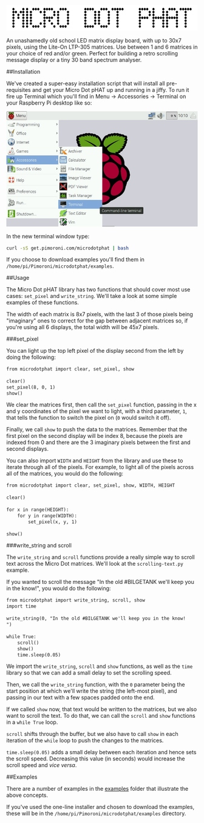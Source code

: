 ![Micro Dot pHAT](microdot-phat-logo.png)

An unashamedly old school LED matrix display board, with up to 30x7 pixels, using the Lite-On LTP-305 matrices. Use between 1 and 6 matrices in your choice of red and/or green. Perfect for building a retro scrolling message display or a tiny 30 band spectrum analyser.

<!-- Available from Pimoroni: https://shop.pimoroni.com/products/micro-dot-phat -->

##Installation

We've created a super-easy installation script that will install all pre-requisites and get your Micro Dot pHAT up and running in a jiffy. To run it fire up Terminal which you'll find in Menu -> Accessories -> Terminal on your Raspberry Pi desktop like so:

![Finding the terminal](terminal.jpg)

In the new terminal window type:

```bash
curl -sS get.pimoroni.com/microdotphat | bash
```

If you choose to download examples you'll find them in `/home/pi/Pimoroni/microdotphat/examples`.

##Usage

The Micro Dot pHAT library has two functions that should cover most use cases: `set_pixel` and `write_string`. We'll take a look at some simple examples of these functions.

The width of each matrix is 8x7 pixels, with the last 3 of those pixels being "imaginary" ones to correct for the gap between adjacent matrices so, if you're using all 6 displays, the total width will be 45x7 pixels.

###set_pixel

You can light up the top left pixel of the display second from the left by doing the following:

```
from microdotphat import clear, set_pixel, show

clear()
set_pixel(8, 0, 1)
show()
```

We clear the matrices first, then call the `set_pixel` function, passing in the x and y coordinates of the pixel we want to light, with a third parameter, `1`, that tells the function to switch the pixel on (`0` would switch it off).

Finally, we call `show` to push the data to the matrices. Remember that the first pixel on the second display will be index 8, because the pixels are indexed from 0 and there are the 3 imaginary pixels between the first and second displays.

You can also import `WIDTH` and `HEIGHT` from the library and use these to iterate through all of the pixels. For example, to light all of the pixels across all of the matrices, you would do the following:

```
from microdotphat import clear, set_pixel, show, WIDTH, HEIGHT

clear()

for x in range(HEIGHT):
    for y in range(WIDTH):
        set_pixel(x, y, 1)

show()
```

###write_string and scroll

The `write_string` and `scroll` functions provide a really simple way to scroll text across the Micro Dot matrices. We'll look at the `scrolling-text.py` example.

If you wanted to scroll the message "In the old #BILGETANK we'll keep you in the know!", you would do the following:

```
from microdotphat import write_string, scroll, show
import time

write_string(0, "In the old #BILGETANK we'll keep you in the know!      ")

while True:
    scroll()
    show()
    time.sleep(0.05)
```

We import the `write_string`, `scroll` and `show` functions, as well as the `time` library so that we can add a small delay to set the scrolling speed.

Then, we call the `write_string` function, with the `0` parameter being the start position at which we'll write the string (the left-most pixel), and passing in our text with a few spaces padded onto the end.

If we called `show` now, that text would be written to the matrices, but we also want to scroll the text. To do that, we can call the `scroll` and `show` functions in a `while True` loop.

`scroll` shifts through the buffer, but we also have to call `show` in each iteration of the `while` loop to push the changes to the matrices.

`time.sleep(0.05)` adds a small delay between each iteration and hence sets the scroll speed. Decreasing this value (in seconds) would increase the scroll speed and _vice versa_.

##Examples

There are a number of examples in the [examples](examples) folder that illustrate the above concepts.

If you've used the one-line installer and chosen to download the examples, these will be in the `/home/pi/Pimoroni/microdotphat/examples` directory.
